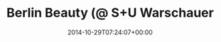 ---
retweeted: false
source: <a href="http://www.eyeem.com" rel="nofollow">EyeEm</a>
entities:
  hashtags: []
  symbols: []
  user_mentions: []
  urls:
  - url: http://t.co/JxiGdgiqRz
    expanded_url: http://EyeEm.com/p/50739011
    display_url: EyeEm.com/p/50739011
    indices:
    - '40'
    - '62'
display_text_range:
- '0'
- '62'
favorite_count: '2'
id_str: '527360214987976704'
truncated: false
retweet_count: '0'
id: '527360214987976704'
possibly_sensitive: false
created_at: Wed Oct 29 07:24:07 +0000 2014
favorited: false
full_text: Berlin Beauty (@ S+U Warschauer Straße)
lang: de
quote_url: http://EyeEm.com/p/50739011
tags:
- pesos:twitter
date: '2014-10-29T07:24:07+00:00'
src: https://twitter.com/bascht/status/527360214987976704
original_url: https://twitter.com/bascht/status/527360214987976704
type: twitter_tweet
text: Berlin Beauty (@ S+U Warschauer Straße)
title: Berlin Beauty (@ S+U Warschauer

---